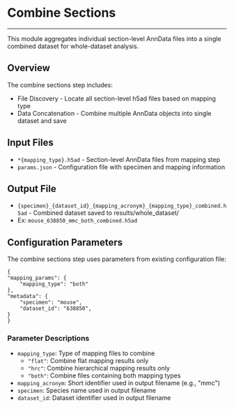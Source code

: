 # Combine Sections
---

This module aggregates individual section-level AnnData files into a single combined dataset for whole-dataset analysis. 

## Overview
The combine sections step includes:

- File Discovery - Locate all section-level h5ad files based on mapping type
- Data Concatenation - Combine multiple AnnData objects into single dataset and save

## Input Files

- `*{mapping_type}.h5ad` - Section-level AnnData files from mapping step
- `params.json` - Configuration file with specimen and mapping information

## Output File
- `{specimen}_{dataset_id}_{mapping_acronym}_{mapping_type}_combined.h5ad` - Combined dataset saved to results/whole_dataset/
- Ex: `mouse_638850_mmc_both_combined.h5ad`

## Configuration Parameters
The combine sections step uses parameters from existing configuration file:

    {
    "mapping_params": {
        "mapping_type": "both"
    }, 
    "metadata": {
        "specimen": "mouse",
        "dataset_id": "638850",
    }
    }

### Parameter Descriptions

- `mapping_type`: Type of mapping files to combine
  - `"flat"`: Combine flat mapping results only
  - `"hrc"`: Combine hierarchical mapping results only
  - `"both"`: Combine files containing both mapping types
- `mapping_acronym`: Short identifier used in output filename (e.g., "mmc")
- `specimen`: Species name used in output filename
- `dataset_id`: Dataset identifier used in output filename
